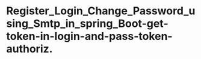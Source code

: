 # Register_Login_Change_Password_using_Smtp_in_spring_Boot-get-token-in-login-and-pass-token-authoriz.